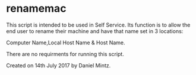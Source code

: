 # renamemac

This script is intended to be used in Self Service. Its function is to allow the end user to rename their machine and have that name set in 3 locations:

Computer Name,Local Host Name & Host Name. 


There are no requirments for running this script. 

Created on 14th July 2017 by Daniel Mintz.
